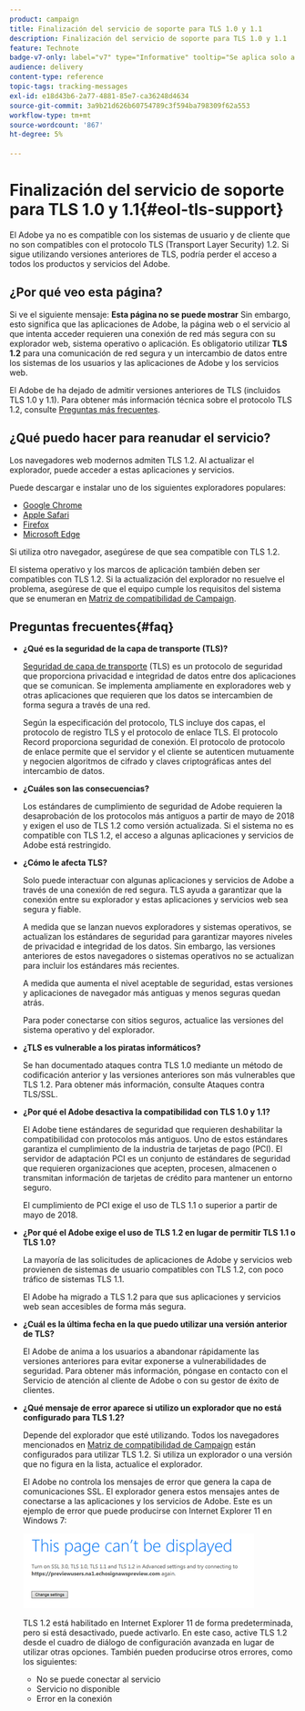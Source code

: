 ```yaml
---
product: campaign
title: Finalización del servicio de soporte para TLS 1.0 y 1.1
description: Finalización del servicio de soporte para TLS 1.0 y 1.1
feature: Technote
badge-v7-only: label="v7" type="Informative" tooltip="Se aplica solo a Campaign Classic v7"
audience: delivery
content-type: reference
topic-tags: tracking-messages
exl-id: e18d43b6-2a77-4881-85e7-ca36248d4634
source-git-commit: 3a9b21d626b60754789c3f594ba798309f62a553
workflow-type: tm+mt
source-wordcount: '867'
ht-degree: 5%

---
```


# Finalización del servicio de soporte para TLS 1.0 y 1.1{#eol-tls-support}



El Adobe ya no es compatible con los sistemas de usuario y de cliente que no son compatibles con el protocolo TLS (Transport Layer Security) 1.2. Si sigue utilizando versiones anteriores de TLS, podría perder el acceso a todos los productos y servicios del Adobe.

## ¿Por qué veo esta página?

Si ve el siguiente mensaje: **Esta página no se puede mostrar** Sin embargo, esto significa que las aplicaciones de Adobe, la página web o el servicio al que intenta acceder requieren una conexión de red más segura con su explorador web, sistema operativo o aplicación. Es obligatorio utilizar **TLS 1.2** para una comunicación de red segura y un intercambio de datos entre los sistemas de los usuarios y las aplicaciones de Adobe y los servicios web.

El Adobe de ha dejado de admitir versiones anteriores de TLS (incluidos TLS 1.0 y 1.1). Para obtener más información técnica sobre el protocolo TLS 1.2, consulte [Preguntas más frecuentes](#faq).

## ¿Qué puedo hacer para reanudar el servicio?

Los navegadores web modernos admiten TLS 1.2. Al actualizar el explorador, puede acceder a estas aplicaciones y servicios.

Puede descargar e instalar uno de los siguientes exploradores populares:

* [Google Chrome](https://www.google.com/chrome/)
* [Apple Safari](https://www.apple.com/safari/)
* [Firefox](https://www.mozilla.org/en-US/firefox/new/)
* [Microsoft Edge](https://www.microsoft.com/en-us/edge)

Si utiliza otro navegador, asegúrese de que sea compatible con TLS 1.2.

El sistema operativo y los marcos de aplicación también deben ser compatibles con TLS 1.2. Si la actualización del explorador no resuelve el problema, asegúrese de que el equipo cumple los requisitos del sistema que se enumeran en [Matriz de compatibilidad de Campaign](../../rn/using/compatibility-matrix.md).

## Preguntas frecuentes{#faq}

* **¿Qué es la seguridad de la capa de transporte (TLS)?**

  [Seguridad de capa de transporte](https://en.wikipedia.org/wiki/Transport_Layer_Security) (TLS) es un protocolo de seguridad que proporciona privacidad e integridad de datos entre dos aplicaciones que se comunican. Se implementa ampliamente en exploradores web y otras aplicaciones que requieren que los datos se intercambien de forma segura a través de una red.

  Según la especificación del protocolo, TLS incluye dos capas, el protocolo de registro TLS y el protocolo de enlace TLS. El protocolo Record proporciona seguridad de conexión. El protocolo de protocolo de enlace permite que el servidor y el cliente se autenticen mutuamente y negocien algoritmos de cifrado y claves criptográficas antes del intercambio de datos.

* **¿Cuáles son las consecuencias?**

  Los estándares de cumplimiento de seguridad de Adobe requieren la desaprobación de los protocolos más antiguos a partir de mayo de 2018 y exigen el uso de TLS 1.2 como versión actualizada. Si el sistema no es compatible con TLS 1.2, el acceso a algunas aplicaciones y servicios de Adobe está restringido.

* **¿Cómo le afecta TLS?**

  Solo puede interactuar con algunas aplicaciones y servicios de Adobe a través de una conexión de red segura. TLS ayuda a garantizar que la conexión entre su explorador y estas aplicaciones y servicios web sea segura y fiable.

  A medida que se lanzan nuevos exploradores y sistemas operativos, se actualizan los estándares de seguridad para garantizar mayores niveles de privacidad e integridad de los datos. Sin embargo, las versiones anteriores de estos navegadores o sistemas operativos no se actualizan para incluir los estándares más recientes.

  A medida que aumenta el nivel aceptable de seguridad, estas versiones y aplicaciones de navegador más antiguas y menos seguras quedan atrás.

  Para poder conectarse con sitios seguros, actualice las versiones del sistema operativo y del explorador.

* **¿TLS es vulnerable a los piratas informáticos?**

  Se han documentado ataques contra TLS 1.0 mediante un método de codificación anterior y las versiones anteriores son más vulnerables que TLS 1.2. Para obtener más información, consulte Ataques contra TLS/SSL.

* **¿Por qué el Adobe desactiva la compatibilidad con TLS 1.0 y 1.1?**

  El Adobe tiene estándares de seguridad que requieren deshabilitar la compatibilidad con protocolos más antiguos. Uno de estos estándares garantiza el cumplimiento de la industria de tarjetas de pago (PCI). El servidor de adaptación PCI es un conjunto de estándares de seguridad que requieren organizaciones que acepten, procesen, almacenen o transmitan información de tarjetas de crédito para mantener un entorno seguro.

  El cumplimiento de PCI exige el uso de TLS 1.1 o superior a partir de mayo de 2018.

* **¿Por qué el Adobe exige el uso de TLS 1.2 en lugar de permitir TLS 1.1 o TLS 1.0?**

  La mayoría de las solicitudes de aplicaciones de Adobe y servicios web provienen de sistemas de usuario compatibles con TLS 1.2, con poco tráfico de sistemas TLS 1.1.

  El Adobe ha migrado a TLS 1.2 para que sus aplicaciones y servicios web sean accesibles de forma más segura.

* **¿Cuál es la última fecha en la que puedo utilizar una versión anterior de TLS?**

  El Adobe de anima a los usuarios a abandonar rápidamente las versiones anteriores para evitar exponerse a vulnerabilidades de seguridad. Para obtener más información, póngase en contacto con el Servicio de atención al cliente de Adobe o con su gestor de éxito de clientes.

* **¿Qué mensaje de error aparece si utilizo un explorador que no está configurado para TLS 1.2?**

  Depende del explorador que esté utilizando. Todos los navegadores mencionados en [Matriz de compatibilidad de Campaign](../../rn/using/compatibility-matrix.md) están configurados para utilizar TLS 1.2. Si utiliza un explorador o una versión que no figura en la lista, actualice el explorador.

  El Adobe no controla los mensajes de error que genera la capa de comunicaciones SSL. El explorador genera estos mensajes antes de conectarse a las aplicaciones y los servicios de Adobe. Este es un ejemplo de error que puede producirse con Internet Explorer 11 en Windows 7:

  ![](assets/do-not-translate/page-not-displayed.png)

  TLS 1.2 está habilitado en Internet Explorer 11 de forma predeterminada, pero si está desactivado, puede activarlo. En este caso, active TLS 1.2 desde el cuadro de diálogo de configuración avanzada en lugar de utilizar otras opciones. También pueden producirse otros errores, como los siguientes:

   * No se puede conectar al servicio
   * Servicio no disponible
   * Error en la conexión
